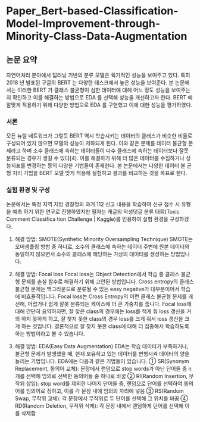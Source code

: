 # Paper_Bert-based-Classification-Model-Improvement-through-Minority-Class-Data-Augmentation

## 논문 요약
 자연어처리 분야에서 딥러닝 기반의 분류 모델은 획기적인 성능을 보여주고 있다. 특히 2018 년
발표된 구글의 BERT 는 다양한 태스크에서 높은 성능을 보여준다. 본 논문에서는 이러한
BERT 가 클래스 불균형이 심한 데이터에 대해 어느 정도 성능을 보여주는지 확인하고 이를
해결하는 방법으로 EDA 를 선택해 성능을 개선하고자 한다. BERT 에 알맞게 적용하기 위해
다양한 방법으로 EDA 를 구현했고 이에 대한 성능을 평가하였다. 

### 서론 
 모든 뉴럴 네트워크가 그렇듯 BERT 역시 학습시키는 데이터의 클래스가 비슷한 비율로
구성되어 있지 않으면 모델의 성능이 저하되게 된다. 이와 같은 문제를 데이터 불균형 
문제라고 하며 소수 클래스에 속하는 데이터들이 다수 클래스에 속하는 데이터보다 잘못
분류되는 경우가 생길 수 있다[4]. 이를 해결하기 위해 더 많은 데이터를 수집하거나
성능지표를 변경하는 등의 다양한 기법들이 존재한다. 본 논문에서는 다양한 데이터 불
균형 처리 기법을 BERT 모델 맞게 적용해 실험하고 결과를 비교하는 것을 목표로 한다.

### 실험 환경 및 구성
 논문에서는 특정 지역 지방 경찰청의 과거 112 신고 내용을 학습하여 신규 접수 시 유형을 예측
 하기 위한 연구로 진행하였지만 필자는 캐글의 악성댓글 분류 대회(Toxic Comment Classifica
 tion Challenge | Kaggle)를 인용하여 실험 환경을 구성하겠다. 
 

1) 해결 방법: SMOTE(Synthetic Minority Oversampling Technique)
SMOTE는 오버샘플링 방법 중 하나로, 소수의 클래스에 속하는 데이터 주변에 원본 데이터와 동일하지 않으면서 소수의 클래스에 해당하는 가상의 데이터를 생성하는 방법입니다.

2) 해결 방법: Focal loss
 Focal loss는 Object Detection에서 학습 중 클래스 불균형 문제를 손실 함수로 해결하기 위해 고안된 방법입니다. Cross entropy의 클래스 불균형 문제는 백그라운드로 분류될 수 있는 easy negative가 대부분이어서 학습에 비효율적입니다. Focal loss는 Cross Entropy의 이런 클래스 불균형 문제를 개선해, 어렵거나 쉽게 잘못 분류되는 케이스에 더 큰 가중치를 줍니다. Focal loss에 대해 간단히 요약하자면, 잘 찾은 class의 경우에는 loss를 적게 줘 loss 갱신을 거의 하지 못하게 하고, 잘 찾지 못한 class의 경우 loss를 크게 줘서 loss 갱신을 크게 하는 것입니다. 결론적으로 잘 찾지 못한 class에 대해 더 집중해서 학습하도록 하는 방법이라고 볼 수 있습니다.
 
3) 해결 방법: EDA(Easy Data Augmentation)
EDA는 학습 데이터가 부족하거나, 불균형 문제가 발생했을 때, 현재 보유하고 있는 데이터를 변형시켜 데이터의 양을 늘리는 기법입니다. EDA에는 다음과 같은 기법들이 있습니다.
① SR(Synonym Replacement, 동의어 교체): 문장에서 랜덤으로 stop words가 아닌 단어들 중 n개를 선택해 임의로 선택한 동의어들 중 하나로 바꿈
② RI(Random Insertion, 무작위 삽입): stop word를 제외한 나머지 단어들 중, 랜덤으로 단어를 선택하여 동의어를 임의어로 정하고, 이를 각 문장 내에 임의의 자리에 넣음
③ RS(Random Swap, 무작위 교체): 각 문장에서 무작위로 두 단어를 선택해 그 위치를 바꿈
④ RD(Random Deletion, 무작위 삭제): 각 문장 내에서 랜덤하게 단어를 선택해 이를 삭제함
